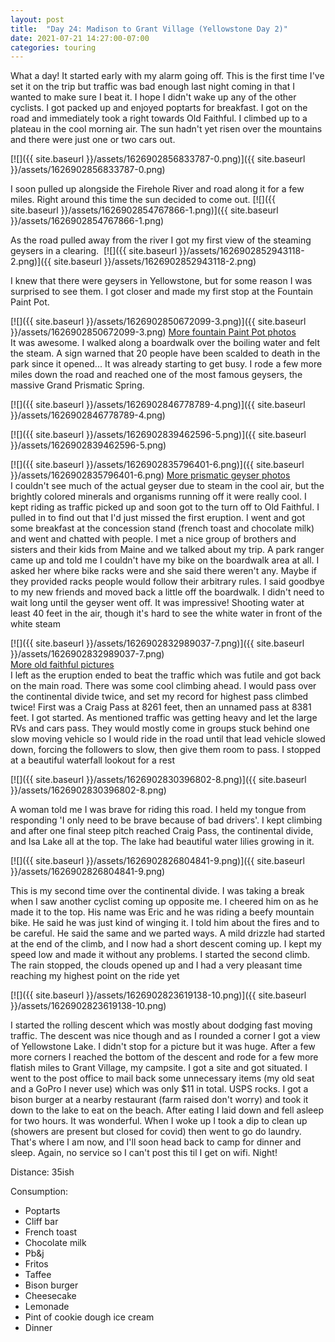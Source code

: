 ```yaml
---
layout: post
title:  "Day 24: Madison to Grant Village (Yellowstone Day 2)"
date: 2021-07-21 14:27:00-07:00
categories: touring
---
```

What a day! It started early with my alarm going off. This is the first time I've set it on the trip but traffic was bad enough last night coming in that I wanted to make sure I beat it. I hope I didn't wake up any of the other cyclists. I got packed up and enjoyed poptarts for breakfast. I got on the road and immediately took a right towards Old Faithful. I climbed up to a plateau in the cool morning air. The sun hadn't yet risen over the mountains and there were just one or two cars out.   

[![]({{ site.baseurl }}/assets/1626902856833787-0.png)]({{ site.baseurl }}/assets/1626902856833787-0.png)
  
  
I soon pulled up alongside the Firehole River and road along it for a few miles. Right around this time the sun decided to come out.
[![]({{ site.baseurl }}/assets/1626902854767866-1.png)]({{ site.baseurl }}/assets/1626902854767866-1.png)
  
As the road pulled away from the river I got my first view of the steaming geysers in a clearing. 
[![]({{ site.baseurl }}/assets/1626902852943118-2.png)]({{ site.baseurl }}/assets/1626902852943118-2.png)
  
I knew that there were geysers in Yellowstone, but for some reason I was surprised to see them. I got closer and made my first stop at the Fountain Paint Pot.   

[![]({{ site.baseurl }}/assets/1626902850672099-3.png)]({{ site.baseurl }}/assets/1626902850672099-3.png)
[More fountain Paint Pot photos](https://photos.app.goo.gl/UEiXCxNAvrhUktaH6)  
It was awesome. I walked along a boardwalk over the boiling water and felt the steam. A sign warned that 20 people have been scalded to death in the park since it opened... It was already starting to get busy. I rode a few more miles down the road and reached one of the most famous geysers, the massive Grand Prismatic Spring.   

[![]({{ site.baseurl }}/assets/1626902846778789-4.png)]({{ site.baseurl }}/assets/1626902846778789-4.png)

[![]({{ site.baseurl }}/assets/1626902839462596-5.png)]({{ site.baseurl }}/assets/1626902839462596-5.png)

[![]({{ site.baseurl }}/assets/1626902835796401-6.png)]({{ site.baseurl }}/assets/1626902835796401-6.png)
[More prismatic geyser photos](https://photos.app.goo.gl/Awi76xFU45RbFkvS6)  
I couldn't see much of the actual geyser due to steam in the cool air, but the brightly colored minerals and organisms running off it were really cool. I kept riding as traffic picked up and soon got to the turn off to Old Faithful. I pulled in to find out that I'd just missed the first eruption. I went and got some breakfast at the concession stand (french toast and chocolate milk) and went and chatted with people. I met a nice group of brothers and sisters and their kids from Maine and we talked about my trip. A park ranger came up and told me I couldn't have my bike on the boardwalk area at all. I asked her where bike racks were and she said there weren't any. Maybe if they provided racks people would follow their arbitrary rules. I said goodbye to my new friends and moved back a little off the boardwalk. I didn't need to wait long until the geyser went off. It was impressive! Shooting water at least 40 feet in the air, though it's hard to see the white water in front of the white steam  

[![]({{ site.baseurl }}/assets/1626902832989037-7.png)]({{ site.baseurl }}/assets/1626902832989037-7.png)  
[More old faithful pictures](https://photos.app.goo.gl/mB9SxRwvxPzZJNo16)  
I left as the eruption ended to beat the traffic which was futile and got back on the main road. There was some cool climbing ahead. I would pass over the continental divide twice, and set my record for highest pass climbed twice! First was a Craig Pass at 8261 feet, then an unnamed pass at 8381 feet. I got started. As mentioned traffic was getting heavy and let the large RVs and cars pass. They would mostly come in groups stuck behind one slow moving vehicle so I would ride in the road until that lead vehicle slowed down, forcing the followers to slow, then give them room to pass. I stopped at a beautiful waterfall lookout for a rest  

[![]({{ site.baseurl }}/assets/1626902830396802-8.png)]({{ site.baseurl }}/assets/1626902830396802-8.png)
  
A woman told me I was brave for riding this road. I held my tongue from responding 'I only need to be brave because of bad drivers'. I kept climbing and after one final steep pitch reached Craig Pass, the continental divide, and Isa Lake all at the top. The lake had beautiful water lilies growing in it.   

[![]({{ site.baseurl }}/assets/1626902826804841-9.png)]({{ site.baseurl }}/assets/1626902826804841-9.png)
  
This is my second time over the continental divide. I was taking a break when I saw another cyclist coming up opposite me. I cheered him on as he made it to the top. His name was Eric and he was riding a beefy mountain bike. He said he was just kind of winging it. I told him about the fires and to be careful. He said the same and we parted ways. A mild drizzle had started at the end of the climb, and I now had a short descent coming up. I kept my speed low and made it without any problems. I started the second climb. The rain stopped, the clouds opened up and I had a very pleasant time reaching my highest point on the ride yet  

[![]({{ site.baseurl }}/assets/1626902823619138-10.png)]({{ site.baseurl }}/assets/1626902823619138-10.png)
  
I started the rolling descent which was mostly about dodging fast moving traffic. The descent was nice though and as I rounded a corner I got a view of Yellowstone Lake. I didn't stop for a picture but it was huge. After a few more corners I reached the bottom of the descent and rode for a few more flatish miles to Grant Village, my campsite. I got a site and got situated. I went to the post office to mail back some unnecessary items (my old seat and a GoPro I never use) which was only $11 in total. USPS rocks. I got a bison burger at a nearby restaurant (farm raised don't worry) and took it down to the lake to eat on the beach. After eating I laid down and fell asleep for two hours. It was wonderful. When I woke up I took a dip to clean up (showers are present but closed for covid) then went to go do laundry. That's where I am now, and I'll soon head back to camp for dinner and sleep. Again, no service so I can't post this til I get on wifi. Night!  


Distance: 35ish

Consumption:
- Poptarts
- Cliff bar
- French toast
- Chocolate milk
- Pb&j
- Fritos
- Taffee
- Bison burger
- Cheesecake
- Lemonade
- Pint of cookie dough ice cream
- Dinner
